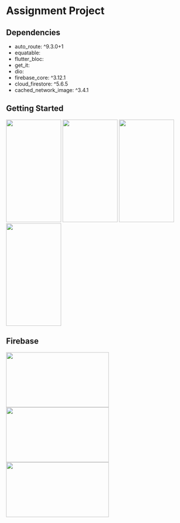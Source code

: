 # Assignment Project

## Dependencies
  - auto_route: ^9.3.0+1 
  - equatable: 
  - flutter_bloc: 
  - get_it: 
  - dio:
  - firebase_core: ^3.12.1
  - cloud_firestore: ^5.6.5
  - cached_network_image: ^3.4.1


## Getting Started


<img src="https://github.com/user-attachments/assets/c98a578c-3494-4e25-aeb6-6bc5470dc047" width="150" height="280">
<img src="https://github.com/user-attachments/assets/54a21ce3-bb1c-4c8b-9358-9745475d5f9a" width="150" height="280">
<img src="https://github.com/user-attachments/assets/54d7c45c-8a6f-471d-a848-7b90787810da" width="150" height="280">
<img src="https://github.com/user-attachments/assets/138edf2b-29f6-4c5f-a4f9-6e626ad67c05" width="150" height="280">

## Firebase
<img src="https://github.com/user-attachments/assets/e341cf99-c861-484a-9a27-74da5f21ea9d" width="280" height="150">
<img src="https://github.com/user-attachments/assets/8908dc0f-78c3-42c7-9d0d-3bf6782af837" width="280" height="150">
<img src="https://github.com/user-attachments/assets/93375b8c-ce7b-4940-b510-e462ade575df" width="280" height="150">

